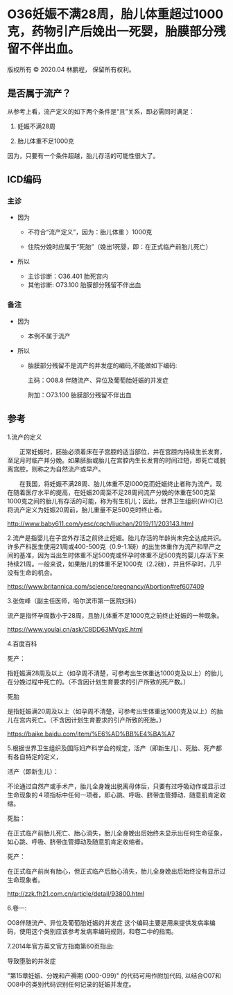 # O36妊娠不满28周，胎儿体重超过1000克，药物引产后娩出一死婴，胎膜部分残留不伴出血。

版权所有 © 2020.04 林鹏程， 保留所有权利。

## 是否属于流产？
 
从参考上看，流产定义的如下两个条件是“且”关系，即必需同时满足：

1. 妊娠不满28周

2. 胎儿体重不足1000克

因为，只要有一个条件超越，胎儿存活的可能性很大了。

## ICD编码

### 主诊

- 因为

  - 不符合“流产定义”，因为：胎儿体重 〉1000克

  - 住院分娩时应属于“死胎”（娩出1死婴，即：在正式临产前胎儿死亡）

- 所以

  - 主诊诊断：O36.401 胎死宫内
  - 其他诊断: O73.100 胎膜部分残留不伴出血

### 备注

- 因为

  - 本例不属于流产
  
- 所以

  - 胎膜部分残留不是流产的并发症的编码,不能做如下编码:
  
    主码：O08.8 伴随流产、异位及葡萄胎妊娠的并发症

    附加：O73.100 胎膜部分残留不伴出血 


## 参考


1.流产的定义

　　正常妊娠时，胚胎必须着床在子宫腔的适当部位，并在宫腔内持续生长发育，至足月时临产并分娩。如果胚胎或胎儿在宫腔内生长发育的时间过短，即死亡或脱离宫腔，则称之为自然流产或早产。

　　在我国，将妊娠不满28周、胎儿体重不足l000克而妊娠终止者称为流产。现在随着医疗水平的提高，在妊娠20周至不足28周间流产分娩的体重在500克至1000克之间的胎儿有存活的可能，称为有生机儿；因此，世界卫生组织(WHO)已将流产定义为妊娠20周前，胎儿重量不足500克时终止者。

http://www.baby611.com/yesc/cqch/liuchan/2019/11/203143.html

2.流产是指婴儿在子宫外存活之前终止妊娠。胎儿存活的年龄尚未完全达成共识。许多产科医生使用21周或400-500克（0.9-1.1磅）的出生体重作为流产和早产之间的基准，因为当出生时体重不足500克或怀孕时体重不足500克的婴儿存活下来持续21周。一般来说，如果胎儿的体重不足1000克（2.2磅），并且怀孕时，几乎没有生命的机会。

https://www.britannica.com/science/pregnancy/Abortion#ref607409

3.张佐峰（副主任医师，哈尔滨市第一医院妇科）

流产是指怀孕周数小于28周，且胎儿体重不足1000克之前终止妊娠的一种现象。

https://www.youlai.cn/ask/C8DD63MVgxE.html

4.百度百科

死产：

指妊娠满28周及以上（如孕周不清楚，可参考出生体重达1000克及以上）的胎儿在分娩过程中死亡的。（不含因计划生育要求的引产所致的死产数。）

死胎

是指妊娠满20周及以上（如孕周不清楚，可参考出生体重达1000克及以上）的胎儿在宫内死亡。（不含因计划生育要求的引产所致的死胎。）

https://baike.baidu.com/item/%E6%AD%BB%E4%BA%A7

5.根据世界卫生组织及国际妇产科学会的规定，活产（即新生儿）、死胎、死产都有各自特定的定义，

活产（即新生儿）：

不论通过自然产或手术产，胎儿全身娩出脱离母体后，只要有过呼吸动作或显示过生命现象的４项指标中任何一项者，即心跳、呼吸、脐带血管搏动、随意肌肯定收缩。

死胎：

在正式临产前胎儿死亡、胎心消失，胎儿全身娩出后始终未显示出任何生命征象，如心跳、呼吸、脐带血管搏动及随意肌肯定收缩者。

死产：

在正式临产前尚有胎心，但正式临产后胎心消失，胎儿全身娩出后始终没有显示过生命现象者。

http://zzk.fh21.com.cn/article/detail/93800.html

6.卷一:

O08伴随流产、异位及葡萄胎妊娠的并发症
这个编码主要是用来提供发病率编码，使用这个类别应该参考发病率编码规则，和卷二中的指南。

7.2014年官方英文官方指南第60页指出:

导致堕胎的并发症

"第15章妊娠、分娩和产褥期 (O00-O99)" 的代码可用作附加代码,
以结合O07和O08中的类别代码识别任何记录的妊娠并发症。
